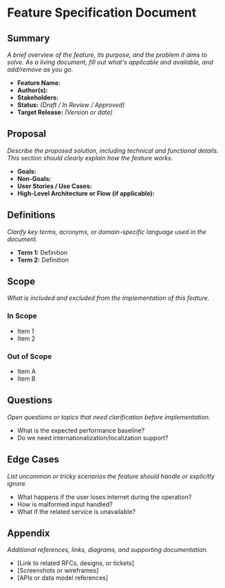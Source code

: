 # Feature Specification Document

## Summary

_A brief overview of the feature, its purpose, and the problem it aims to solve. As a living document, fill out what's applicable and available, and add/remove as you go._

- **Feature Name:**  
- **Author(s):**  
- **Stakeholders:**  
- **Status:** _(Draft / In Review / Approved)_  
- **Target Release:** _(Version or date)_

## Proposal

_Describe the proposed solution, including technical and functional details. This section should clearly explain how the feature works._

- **Goals:**  
- **Non-Goals:**  
- **User Stories / Use Cases:**  
- **High-Level Architecture or Flow (if applicable):**

## Definitions

_Clarify key terms, acronyms, or domain-specific language used in the document._

- **Term 1:** Definition  
- **Term 2:** Definition  

## Scope

_What is included and excluded from the implementation of this feature._

### In Scope

- Item 1  
- Item 2  

### Out of Scope

- Item A  
- Item B  

## Questions

_Open questions or topics that need clarification before implementation._

- What is the expected performance baseline?  
- Do we need internationalization/localization support?  

## Edge Cases

_List uncommon or tricky scenarios the feature should handle or explicitly ignore._

- What happens if the user loses internet during the operation?  
- How is malformed input handled?  
- What if the related service is unavailable?

## Appendix

_Additional references, links, diagrams, and supporting documentation._

- [Link to related RFCs, designs, or tickets]  
- [Screenshots or wireframes]  
- [APIs or data model references]  
